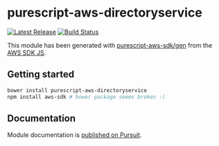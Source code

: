 # purescript-aws-directoryservice

[![Latest Release](https://pursuit.purescript.org/packages/purescript-aws-directoryservice/badge)](https://pursuit.purescript.org/packages/purescript-aws-directoryservice)
[![Build Status](https://app.wercker.com/status/5909b9e96d1080804b17a28f72f87b6b/s/master)](https://app.wercker.com/project/byKey/5909b9e96d1080804b17a28f72f87b6b)

This module has been generated with [purescript-aws-sdk/gen](https://github.com/purescript-aws-sdk/gen) from the [AWS SDK JS](https://github.com/aws/aws-sdk-js).

## Getting started

```sh
bower install purescript-aws-directoryservice
npm install aws-sdk # bower package seems broken :(
```

## Documentation

Module documentation is [published on Pursuit](http://pursuit.purescript.org/packages/purescript-aws-directoryservice).
